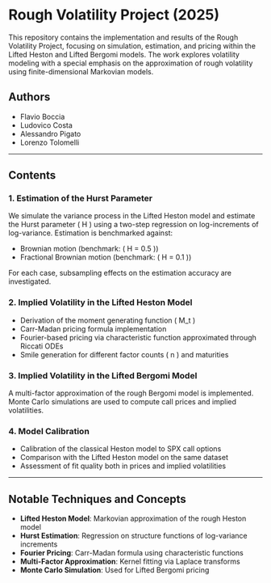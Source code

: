 # Rough Volatility Project (2025)

This repository contains the implementation and results of the Rough Volatility Project, focusing on simulation, estimation, and pricing within the Lifted Heston and Lifted Bergomi models. The work explores volatility modeling with a special emphasis on the approximation of rough volatility using finite-dimensional Markovian models.

## Authors

- Flavio Boccia  
- Ludovico Costa  
- Alessandro Pigato  
- Lorenzo Tolomelli

---

## Contents

### 1. Estimation of the Hurst Parameter

We simulate the variance process in the Lifted Heston model and estimate the Hurst parameter \( H \) using a two-step regression on log-increments of log-variance. Estimation is benchmarked against:

- Brownian motion (benchmark: \( H = 0.5 \))
- Fractional Brownian motion (benchmark: \( H = 0.1 \))

For each case, subsampling effects on the estimation accuracy are investigated.

### 2. Implied Volatility in the Lifted Heston Model

- Derivation of the moment generating function \( M_t \)
- Carr-Madan pricing formula implementation
- Fourier-based pricing via characteristic function approximated through Riccati ODEs
- Smile generation for different factor counts \( n \) and maturities

### 3. Implied Volatility in the Lifted Bergomi Model

A multi-factor approximation of the rough Bergomi model is implemented. Monte Carlo simulations are used to compute call prices and implied volatilities.

### 4. Model Calibration

- Calibration of the classical Heston model to SPX call options
- Comparison with the Lifted Heston model on the same dataset
- Assessment of fit quality both in prices and implied volatilities

---

## Notable Techniques and Concepts

- **Lifted Heston Model**: Markovian approximation of the rough Heston model
- **Hurst Estimation**: Regression on structure functions of log-variance increments
- **Fourier Pricing**: Carr-Madan formula using characteristic functions
- **Multi-Factor Approximation**: Kernel fitting via Laplace transforms
- **Monte Carlo Simulation**: Used for Lifted Bergomi pricing
